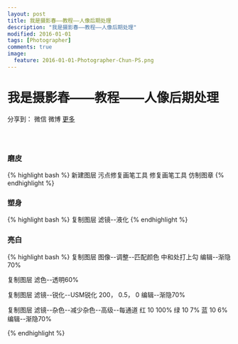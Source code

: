 ```yaml
---
layout: post
title: 我是摄影春——教程——人像后期处理
description: "我是摄影春——教程——人像后期处理"
modified: 2016-01-01
tags: [Photographer]
comments: true
image:
  feature: 2016-01-01-Photographer-Chun-PS.png
---
```


# 我是摄影春——教程——人像后期处理

<div id="ckepop">
<span class="jiathis_txt">分享到：</span>
<a class="jiathis_button_weixin">微信</a>
<a class="jiathis_button_tsina">微博</a>
<a href="http://www.jiathis.com/share?uid=2074997"  class="jiathis jiathis_txt jiathis_separator jtico jtico_jiathis" target="_blank">更多</a></div>
<script type="text/javascript" src="http://v3.jiathis.com/code/jia.js?uid=2074997" charset="utf-8"></script>
<script>
    var jiathis_config={
        data_track_clickback:true,
        summary:"好的人像离不开专业的后期处理",
        shortUrl:false,
        hideMore:false
    }
</script>

### &nbsp;

### 磨皮
{% highlight bash %}
新建图层
污点修复画笔工具
修复画笔工具
仿制图章
{% endhighlight %}


### 塑身
{% highlight bash %}
复制图层
滤镜--液化
{% endhighlight %}


### 亮白
{% highlight bash %}
复制图层
图像--调整--匹配颜色
中和处打上勾
编辑--渐隐70%

复制图层
滤色--透明60%

复制图层
滤镜--锐化--USM锐化
200， 0.5， 0
编辑--渐隐70%

复制图层
滤镜--杂色--减少杂色--高级--每通道
红 10 100%
绿 10 7%
蓝 10 6%
编辑--渐隐70%


{% endhighlight %}

